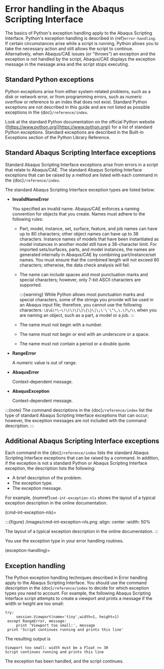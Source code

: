 # Error handling in the Abaqus Scripting Interface

The basics of Python's exception handling apply to the Abaqus Scripting Interface. Python's exception handling is described in {ref}`error-handling`. If certain circumstances arise while a script is running, Python allows you to take the necessary action and still allows the script to continue. Alternatively, when Abaqus/CAE issues (or "throws") an exception and the exception is not handled by the script, Abaqus/CAE displays the exception message in the message area and the script stops executing.

## Standard Python exceptions

Python exceptions arise from either system-related problems, such as a disk or network error, or from programming errors, such as numeric overflow or reference to an index that does not exist. Standard Python exceptions are not described in this guide and are not listed as possible exceptions in the {doc}`/reference/index`.

Look at the standard Python documentation on the official Python website ([https://www.python.org](https://www.python.org)) for a list of standard Python exceptions. Standard exceptions are described in the Built-in Exceptions section of the Python Library Reference.

## Standard Abaqus Scripting Interface exceptions

Standard Abaqus Scripting Interface exceptions arise from errors in a script that relate to Abaqus/CAE. The standard Abaqus Scripting Interface exceptions that can be raised by a method are listed with each command in the {doc}`/reference/index`.

The standard Abaqus Scripting Interface exception types are listed below:

- **InvalidNameError**

  You specified an invalid name. Abaqus/CAE enforces a naming convention for objects that you create. Names must adhere to the following rules:

  - Part, model, instance, set, surface, feature, and job names can have up to 80 characters; other object names can have up to 38 characters. Instance names of models that have been instantiated as model instances in another model still have a 38-character limit. For imported sets/surfaces, parts, and model instances, the names are generated internally in Abaqus/CAE by combining part/instance/set names. You must ensure that the combined length will not exceed 80 characters; otherwise, the data check analysis will fail.

  - The name can include spaces and most punctuation marks and special characters; however, only 7-bit ASCII characters are supported.

    :::{warning}
    While Python allows most punctuation marks and special characters, some of the strings you provide will be used in an Abaqus input file; therefore, you cannot use the following characters: `` \$\&\*\~\!\(\)\[\]\{\}\|\;\'\`\"\,\.\?\/\\ `` when you are naming an object, such as a part, a model or a job.
    :::

  - The name must not begin with a number.

  - The name must not begin or end with an underscore or a space.

  - The name must not contain a period or a double quote.

- **RangeError**

  A numeric value is out of range.

- **AbaqusError**

  Context-dependent message.

- **AbaqusException**

  Context-dependent message.

:::{note}
The command descriptions in the {doc}`/reference/index` list the type of standard Abaqus Scripting Interface exceptions that can occur; however, the exception messages are not included with the command description.
:::

## Additional Abaqus Scripting Interface exceptions

Each command in the {doc}`/reference/index` lists the standard Abaqus Scripting Interface exceptions that can be raised by a command. In addition, if the exception is not a standard Python or Abaqus Scripting Interface exception, the description lists the following:

- A brief description of the problem.
- The exception type.
- The exception message.

For example, {numref}`cmd-int-exception-nls` shows the layout of a typical exception description in the online documentation.

(cmd-int-exception-nls)=

:::{figure} /images/cmd-int-exception-nls.png
:align: center
:width: 50%

The layout of a typical exception description in the online documentation.
:::

You use the exception type in your error handling routines.

(exception-handling)=

## Exception handling

The Python exception handling techniques described in Error handling apply to the Abaqus Scripting Interface. You should use the command description in the {doc}`/reference/index` to decide for which exception types you need to account. For example, the following Abaqus Scripting Interface script attempts to create a viewport and prints a message if the width or height are too small:

```python2
try:
     session.Viewport(name='tiny',width=1, height=1)
 except RangeError, message:
     print 'Viewport too small:', message
 print 'Script continues running and prints this line'
```

The resulting output is

```python2
Viewport too small: width must be a Float >= 30
Script continues running and prints this line
```

The exception has been handled, and the script continues.
